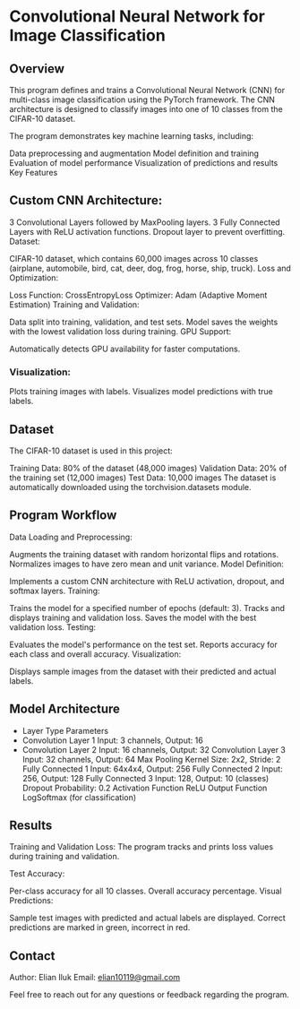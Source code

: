 # Convolutional Neural Network for Image Classification
## Overview
This program defines and trains a Convolutional Neural Network (CNN) for multi-class image classification using the PyTorch framework. The CNN architecture is designed to classify images into one of 10 classes from the CIFAR-10 dataset.

The program demonstrates key machine learning tasks, including:

Data preprocessing and augmentation
Model definition and training
Evaluation of model performance
Visualization of predictions and results
Key Features
## Custom CNN Architecture:

3 Convolutional Layers followed by MaxPooling layers.
3 Fully Connected Layers with ReLU activation functions.
Dropout layer to prevent overfitting.
Dataset:

CIFAR-10 dataset, which contains 60,000 images across 10 classes (airplane, automobile, bird, cat, deer, dog, frog, horse, ship, truck).
Loss and Optimization:

Loss Function: CrossEntropyLoss
Optimizer: Adam (Adaptive Moment Estimation)
Training and Validation:

Data split into training, validation, and test sets.
Model saves the weights with the lowest validation loss during training.
GPU Support:

Automatically detects GPU availability for faster computations.
### Visualization:

Plots training images with labels.
Visualizes model predictions with true labels.

## Dataset
The CIFAR-10 dataset is used in this project:

Training Data: 80% of the dataset (48,000 images)
Validation Data: 20% of the training set (12,000 images)
Test Data: 10,000 images
The dataset is automatically downloaded using the torchvision.datasets module.

## Program Workflow
Data Loading and Preprocessing:

Augments the training dataset with random horizontal flips and rotations.
Normalizes images to have zero mean and unit variance.
Model Definition:

Implements a custom CNN architecture with ReLU activation, dropout, and softmax layers.
Training:

Trains the model for a specified number of epochs (default: 3).
Tracks and displays training and validation loss.
Saves the model with the best validation loss.
Testing:

Evaluates the model's performance on the test set.
Reports accuracy for each class and overall accuracy.
Visualization:

Displays sample images from the dataset with their predicted and actual labels.
## Model Architecture
- Layer Type	Parameters
- Convolution Layer 1	Input: 3 channels, Output: 16
- Convolution Layer 2	Input: 16 channels, Output: 32
Convolution Layer 3	Input: 32 channels, Output: 64
Max Pooling	Kernel Size: 2x2, Stride: 2
Fully Connected 1	Input: 64x4x4, Output: 256
Fully Connected 2	Input: 256, Output: 128
Fully Connected 3	Input: 128, Output: 10 (classes)
Dropout	Probability: 0.2
Activation Function	ReLU
Output Function	LogSoftmax (for classification)
## Results
Training and Validation Loss: The program tracks and prints loss values during training and validation.

Test Accuracy:

Per-class accuracy for all 10 classes.
Overall accuracy percentage.
Visual Predictions:

Sample test images with predicted and actual labels are displayed.
Correct predictions are marked in green, incorrect in red.

## Contact
Author: Elian Iluk
Email: elian10119@gmail.com

Feel free to reach out for any questions or feedback regarding the program.

